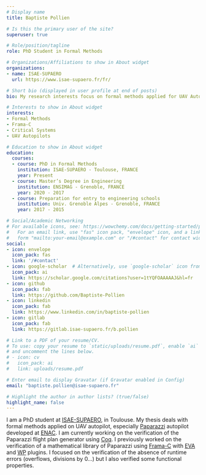 ```yaml
---
# Display name
title: Baptiste Pollien

# Is this the primary user of the site?
superuser: true

# Role/position/tagline
role: PhD Student in Formal Methods

# Organizations/Affiliations to show in About widget
organizations:
- name: ISAE-SUPAERO
  url: https://www.isae-supaero.fr/fr/

# Short bio (displayed in user profile at end of posts)
bio: My research interests focus on formal methods applied for UAV Autopilot.

# Interests to show in About widget
interests:
- Formal Methods
- Frama-C
- Critical Systems
- UAV Autopilots

# Education to show in About widget
education:
  courses:
  - course: PhD in Formal Methods
    institution: ISAE-SUPAERO - Toulouse, FRANCE
    year: Present
  - course: Master’s Degree in Engineering
    institution: ENSIMAG - Grenoble, FRANCE
    year: 2020 - 2017
  - course: Preparation for entry to engineering schools
    institution: Univ. Grenoble Alpes - Grenoble, FRANCE
    year: 2017 - 2015

# Social/Academic Networking
# For available icons, see: https://wowchemy.com/docs/getting-started/page-builder/#icons
#   For an email link, use "fas" icon pack, "envelope" icon, and a link in the
#   form "mailto:your-email@example.com" or "/#contact" for contact widget.
social:
- icon: envelope
  icon_pack: fas
  link: '/#contact'
- icon: google-scholar  # Alternatively, use `google-scholar` icon from `ai` icon pack
  icon_pack: ai
  link: https://scholar.google.com/citations?user=1tYQFOAAAAAJ&hl=fr
- icon: github
  icon_pack: fab
  link: https://github.com/Baptiste-Pollien
- icon: linkedin
  icon_pack: fab
  link: https://www.linkedin.com/in/baptiste-pollien
- icon: gitlab
  icon_pack: fab
  link: https://gitlab.isae-supaero.fr/b.pollien

# Link to a PDF of your resume/CV.
# To use: copy your resume to `static/uploads/resume.pdf`, enable `ai` icons in `params.toml`, 
# and uncomment the lines below.
# - icon: cv
#   icon_pack: ai
#   link: uploads/resume.pdf

# Enter email to display Gravatar (if Gravatar enabled in Config)
email: "baptiste.pollien@isae-supaero.fr"

# Highlight the author in author lists? (true/false)
highlight_name: false
---
```


I am a PhD student at [ISAE-SUPAERO](https://www.isae-supaero.fr/), in Toulouse. My thesis deals with formal methods applied on UAV autopilot, especially [Paparazzi](https://wiki.paparazziuav.org/wiki/Main_Page) autopilot developed at [ENAC](https://www.enac.fr/). I am currently working on the verification of the Paparazzi flight plan generator using [Coq](https://coq.inria.fr/). I previously worked on the verification of a mathematical library of Paparazzi using [Frama-C](https://frama-c.com/) with [EVA](https://frama-c.com/fc-plugins/eva.html) and [WP](https://frama-c.com/fc-plugins/wp.html) plugins. I focused on the verification of the absence of runtime errors (overflows, divisions by 0…) but I also verified some functional properties.

<!-- {{< icon name="download" pack="fas" >}} Download my {{< staticref "uploads/demo_resume.pdf" "newtab" >}}resumé{{< /staticref >}}. -->
